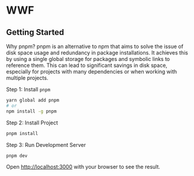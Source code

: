 # WWF

## Getting Started

Why pnpm?
pnpm is an alternative to npm that aims to solve the issue of disk space usage and redundancy in package installations. It achieves this by using a single global storage for packages and symbolic links to reference them. This can lead to significant savings in disk space, especially for projects with many dependencies or when working with multiple projects.

Step 1: Install `pnpm`
```bash
yarn global add pnpm
# or 
npm install -g pnpm
```

Step 2: Install Project
```bash
pnpm install
```

Step 3: Run Development Server

```bash
pnpm dev
```

Open [http://localhost:3000](http://localhost:3000) with your browser to see the result.